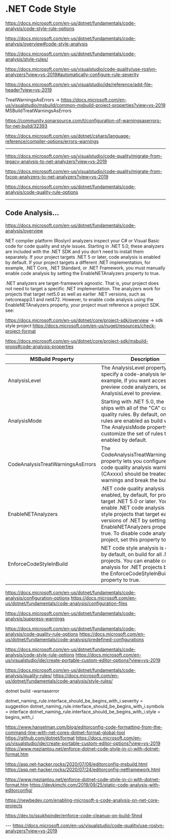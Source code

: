 # .NET Code Style

https://docs.microsoft.com/en-us/dotnet/fundamentals/code-analysis/code-style-rule-options

https://docs.microsoft.com/en-us/dotnet/fundamentals/code-analysis/overview#code-style-analysis

https://docs.microsoft.com/en-us/dotnet/fundamentals/code-analysis/style-rules/



https://docs.microsoft.com/en-us/visualstudio/code-quality/use-roslyn-analyzers?view=vs-2019#automatically-configure-rule-severity 

https://docs.microsoft.com/en-us/visualstudio/ide/reference/add-file-header?view=vs-2019 


TreatWarningsAsErrors -> https://docs.microsoft.com/en-us/visualstudio/msbuild/common-msbuild-project-properties?view=vs-2019
MSBuildTreatWarningsAsErrors




https://community.sonarsource.com/t/configuration-of-warningsaserrors-for-net-build/32393

https://docs.microsoft.com/en-us/dotnet/csharp/language-reference/compiler-options/errors-warnings


---
https://docs.microsoft.com/en-us/visualstudio/code-quality/migrate-from-legacy-analysis-to-net-analyzers?view=vs-2019 

https://docs.microsoft.com/en-us/visualstudio/code-quality/migrate-from-fxcop-analyzers-to-net-analyzers?view=vs-2019

https://docs.microsoft.com/en-us/dotnet/fundamentals/code-analysis/code-quality-rule-options

--------





## Code Analysis...
https://docs.microsoft.com/en-us/dotnet/fundamentals/code-analysis/overview

NET compiler platform (Roslyn) analyzers inspect your C# or Visual Basic code for code quality and style issues. Starting in .NET 5.0, these analyzers are included with the .NET SDK and you don't need to install them separately. If your project targets .NET 5 or later, code analysis is enabled by default. If your project targets a different .NET implementation, for example, .NET Core, .NET Standard, or .NET Framework, you must manually enable code analysis by setting the EnableNETAnalyzers property to true.

.NET analyzers are target-framework agnostic. That is, your project does not need to target a specific .NET implementation. The analyzers work for projects that target net5.0 as well as earlier .NET versions, such as netcoreapp3.1 and net472. However, to enable code analysis using the EnableNETAnalyzers property, your project must reference a project SDK.
see:

https://docs.microsoft.com/en-us/dotnet/core/project-sdk/overview -> sdk style project https://docs.microsoft.com/en-us/nuget/resources/check-project-format





https://docs.microsoft.com/en-us/dotnet/core/project-sdk/msbuild-props#code-analysis-properties

| MSBuild Property | Description |
| - | - |
| AnalysisLevel | The AnalysisLevel property lets you specify a code-analysis level. For example, if you want access to preview code analyzers, set AnalysisLevel to preview. |
| AnalysisMode | Starting with .NET 5.0, the .NET SDK ships with all of the "CA" code quality rules. By default, only some rules are enabled as build warnings. The AnalysisMode property lets you customize the set of rules that are enabled by default. |
| CodeAnalysisTreatWarningsAsErrors | The CodeAnalysisTreatWarningsAsErrors property lets you configure whether code quality analysis warnings (CAxxxx) should be treated as warnings and break the build. |
| EnableNETAnalyzers | .NET code quality analysis is enabled, by default, for projects that target .NET 5.0 or later. You can enable .NET code analysis for SDK-style projects that target earlier versions of .NET by setting the EnableNETAnalyzers property to true. To disable code analysis in any project, set this property to false. |
| EnforceCodeStyleInBuild | NET code style analysis is disabled, by default, on build for all .NET projects. You can enable code style analysis for .NET projects by setting the EnforceCodeStyleInBuild property to true. |




https://docs.microsoft.com/en-us/dotnet/fundamentals/code-analysis/configuration-options
https://docs.microsoft.com/en-us/dotnet/fundamentals/code-analysis/configuration-files

https://docs.microsoft.com/en-us/dotnet/fundamentals/code-analysis/suppress-warnings

https://docs.microsoft.com/en-us/dotnet/fundamentals/code-analysis/code-quality-rule-options
https://docs.microsoft.com/en-us/dotnet/fundamentals/code-analysis/predefined-configurations

https://docs.microsoft.com/en-us/dotnet/fundamentals/code-analysis/code-style-rule-options
https://docs.microsoft.com/en-us/visualstudio/ide/create-portable-custom-editor-options?view=vs-2019

https://docs.microsoft.com/en-us/dotnet/fundamentals/code-analysis/quality-rules/
https://docs.microsoft.com/en-us/dotnet/fundamentals/code-analysis/style-rules/

dotnet build -warnaserror

dotnet_naming_rule.interface_should_be_begins_with_i.severity = suggestion
dotnet_naming_rule.interface_should_be_begins_with_i.symbols = interface
dotnet_naming_rule.interface_should_be_begins_with_i.style = begins_with_i










https://www.hanselman.com/blog/editorconfig-code-formatting-from-the-command-line-with-net-cores-dotnet-format-global-tool
https://github.com/dotnet/format
https://docs.microsoft.com/en-us/visualstudio/ide/create-portable-custom-editor-options?view=vs-2019
https://www.meziantou.net/enforce-dotnet-code-style-in-ci-with-dotnet-format.htm

https://asp.net-hacker.rocks/2020/07/08/editorconfig-msbuild.html
https://asp.net-hacker.rocks/2020/07/24/editorconfig-netframework.html

https://www.meziantou.net/enforce-dotnet-code-style-in-ci-with-dotnet-format.htm
https://devkimchi.com/2019/09/25/static-code-analysis-with-editorconfig/



https://newbedev.com/enabling-microsoft-s-code-analysis-on-net-core-projects

https://dev.to/ssukhpinder/enforce-code-cleanup-on-build-5hnd


--- https://docs.microsoft.com/en-us/visualstudio/code-quality/use-roslyn-analyzers?view=vs-2019